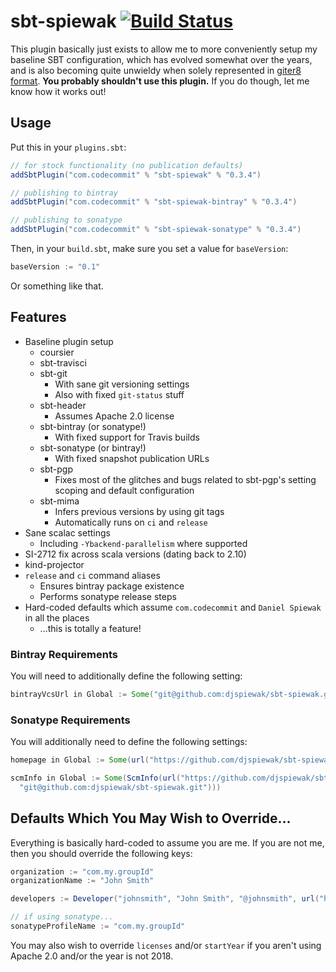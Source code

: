 # sbt-spiewak [![Build Status](https://travis-ci.org/djspiewak/sbt-spiewak.svg?branch=master)](https://travis-ci.org/djspiewak/sbt-spiewak)

This plugin basically just exists to allow me to more conveniently setup my baseline SBT configuration, which has evolved somewhat over the years, and is also becoming quite unwieldy when solely represented in [giter8 format](https://github.com/djspiewak/base.g8). **You probably shouldn't use this plugin.** If you do though, let me know how it works out!

## Usage

Put this in your `plugins.sbt`:

```sbt
// for stock functionality (no publication defaults)
addSbtPlugin("com.codecommit" % "sbt-spiewak" % "0.3.4")

// publishing to bintray
addSbtPlugin("com.codecommit" % "sbt-spiewak-bintray" % "0.3.4")

// publishing to sonatype
addSbtPlugin("com.codecommit" % "sbt-spiewak-sonatype" % "0.3.4")
```

Then, in your `build.sbt`, make sure you set a value for `baseVersion`:

```sbt
baseVersion := "0.1"
```

Or something like that.

## Features

- Baseline plugin setup
  + coursier
  + sbt-travisci
  + sbt-git
    * With sane git versioning settings
    * Also with fixed `git-status` stuff
  + sbt-header
    * Assumes Apache 2.0 license
  + sbt-bintray (or sonatype!)
    * With fixed support for Travis builds
  + sbt-sonatype (or bintray!)
    * With fixed snapshot publication URLs
  + sbt-pgp
    * Fixes most of the glitches and bugs related to sbt-pgp's setting scoping and default configuration
  + sbt-mima
    * Infers previous versions by using git tags
    * Automatically runs on `ci` and `release`
- Sane scalac settings
  + Including `-Ybackend-parallelism` where supported
- SI-2712 fix across scala versions (dating back to 2.10)
- kind-projector
- `release` and `ci` command aliases
  + Ensures bintray package existence
  + Performs sonatype release steps
- Hard-coded defaults which assume `com.codecommit` and `Daniel Spiewak` in all the places
  + ...this is totally a feature!

### Bintray Requirements

You will need to additionally define the following setting:

```sbt
bintrayVcsUrl in Global := Some("git@github.com:djspiewak/sbt-spiewak.git")
```

### Sonatype Requirements

You will additionally need to define the following settings:

```sbt
homepage in Global := Some(url("https://github.com/djspiewak/sbt-spiewak")),

scmInfo in Global := Some(ScmInfo(url("https://github.com/djspiewak/sbt-spiewak"),
  "git@github.com:djspiewak/sbt-spiewak.git")))
```

## Defaults Which You May Wish to Override...

Everything is basically hard-coded to assume you are me. If you are not me, then you should override the following keys:

```sbt
organization := "com.my.groupId"
organizationName := "John Smith"

developers := Developer("johnsmith", "John Smith", "@johnsmith", url("https://github.com/johnsmith"))

// if using sonatype...
sonatypeProfileName := "com.my.groupId"
```

You may also wish to override `licenses` and/or `startYear` if you aren't using Apache 2.0 and/or the year is not 2018.
